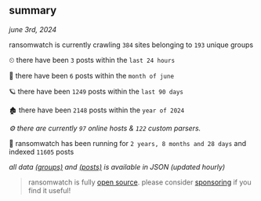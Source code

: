 
## summary
_june 3rd, 2024_

ransomwatch is currently crawling `384` sites belonging to `193` unique groups

⏲ there have been `3` posts within the `last 24 hours`

🦈 there have been `6` posts within the `month of june`

🪐 there have been `1249` posts within the `last 90 days`

🏚 there have been `2148` posts within the `year of 2024`

_⚙️ there are currently `97` online hosts & `122` custom parsers._

🦕 ransomwatch has been running for `2 years, 8 months and 28 days` and indexed `11605` posts

_all data  [(groups)](http://ransomwhat.telemetry.ltd/groups) and [(posts)](http://ransomwhat.telemetry.ltd/posts) is available in JSON (updated hourly)_

> ransomwatch is fully [open source](https://github.com/joshhighet/ransomwatch#ransomwatch--). please consider [sponsoring](https://github.com/sponsors/joshhighet) if you find it useful!
